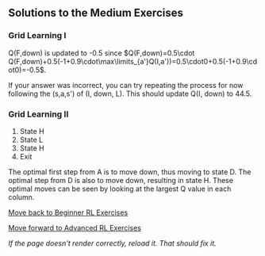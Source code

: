 ## Solutions to the Medium Exercises

### Grid Learning I 
Q(F,down) is updated to -0.5 since $Q(F,down)=0.5\cdot Q(F,down)+0.5(-1+0.9\cdot\max\limits_{a'}Q(I,a'))=0.5\cdot0+0.5(-1+0.9\cdot0)=-0.5$.

If your answer was incorrect, you can try repeating the process for now following the (s,a,s') of (I, down, L). This should update Q(I, down) to 44.5.

### Grid Learning II

1. State H
2. State L
3. State H
4. Exit


The optimal first step from A is to move down, thus moving to state D. The optimal step from D is also to move down, resulting in state H. These optimal moves can be seen by looking at the largest Q value in each column.

[Move back to Beginner RL Exercises](https://github.com/UMdecisionsupport/DecisionSupport2023/blob/main/RL/Beginner.md)

[Move forward to Advanced RL Exercises](https://github.com/UMdecisionsupport/DecisionSupport2023/blob/main/RL/Advanced.md)

*If the page doesn't render correctly, reload it. That should fix it.*
